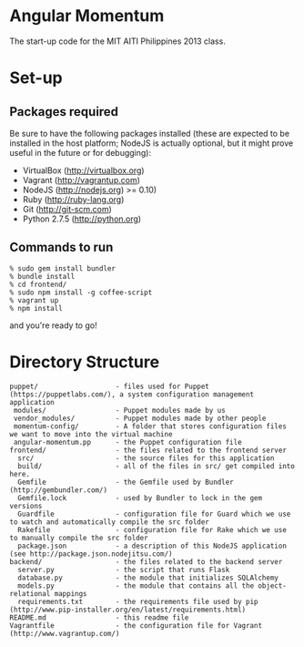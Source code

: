 # Angular Momentum

The start-up code for the MIT AITI Philippines 2013 class.

# Set-up

## Packages required

Be sure to have the following packages installed (these are expected
to be installed in the host platform; NodeJS is actually optional,
but it might prove useful in the future or for debugging):

* VirtualBox (http://virtualbox.org)
* Vagrant (http://vagrantup.com)
* NodeJS (http://nodejs.org) >= 0.10)
* Ruby (http://ruby-lang.org)
* Git (http://git-scm.com)
* Python 2.7.5 (http://python.org)

## Commands to run

    % sudo gem install bundler
    % bundle install
    % cd frontend/
    % sudo npm install -g coffee-script
    % vagrant up
    % npm install

and you're ready to go!

# Directory Structure

    puppet/                   - files used for Puppet (https://puppetlabs.com/), a system configuration management application
     modules/                 - Puppet modules made by us
     vendor_modules/          - Puppet modules made by other people
     momentum-config/         - A folder that stores configuration files we want to move into the virtual machine
     angular-momentum.pp      - the Puppet configuration file
    frontend/                 - the files related to the frontend server
      src/                    - the source files for this application
      build/                  - all of the files in src/ get compiled into here.
      Gemfile                 - the Gemfile used by Bundler (http://gembundler.com/)
      Gemfile.lock            - used by Bundler to lock in the gem versions
      Guardfile               - configuration file for Guard which we use to watch and automatically compile the src folder
      Rakefile                - configuration file for Rake which we use to manually compile the src folder
      package.json            - a description of this NodeJS application (see http://package.json.nodejitsu.com/)
    backend/                  - the files related to the backend server
      server.py               - the script that runs Flask
      database.py             - the module that initializes SQLAlchemy
      models.py               - the module that contains all the object-relational mappings
      requirements.txt        - the requirements file used by pip (http://www.pip-installer.org/en/latest/requirements.html)
    README.md                 - this readme file
    Vagrantfile               - the configuration file for Vagrant (http://www.vagrantup.com/)

